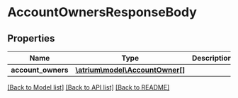 # AccountOwnersResponseBody

## Properties
Name | Type | Description | Notes
------------ | ------------- | ------------- | -------------
**account_owners** | [**\atrium\model\AccountOwner[]**](AccountOwner.md) |  | [optional] 

[[Back to Model list]](../README.md#documentation-for-models) [[Back to API list]](../README.md#documentation-for-api-endpoints) [[Back to README]](../README.md)


